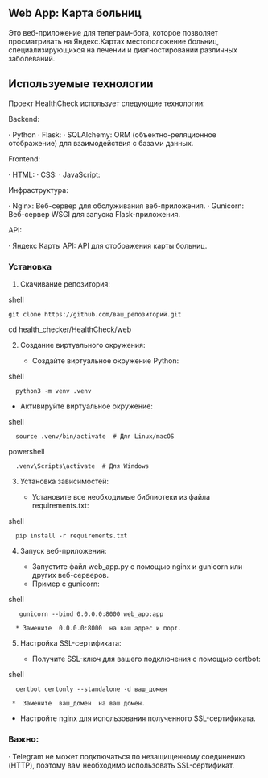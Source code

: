 ## Web App: Карта больниц

Это веб-приложение для телеграм-бота, которое позволяет просматривать на Яндекс.Картах местоположение больниц, специализирующихся на лечении и диагностировании различных заболеваний.


## Используемые технологии

Проект HealthCheck  использует следующие технологии:

Backend:

· Python
· Flask:
· SQLAlchemy:  ORM (объектно-реляционное отображение) для взаимодействия с базами данных.

Frontend:

· HTML:
· CSS:
· JavaScript: 

Инфраструктура:

· Nginx:  Веб-сервер для обслуживания веб-приложения.
· Gunicorn:  Веб-сервер WSGI для запуска Flask-приложения.

API:

· Яндекс Карты API:  API для отображения карты больниц.



### Установка

1. Скачивание репозитория:
   
shell

    git clone https://github.com/ваш_репозиторий.git
   cd health_checker/HealthCheck/web
    
2. Создание виртуального окружения:

   * Создайте виртуальное окружение Python:
     
shell

      python3 -m venv .venv  
      
   * Активируйте виртуальное окружение:
     
shell

      source .venv/bin/activate  # Для Linux/macOS
      
     
powershell

      .venv\Scripts\activate  # Для Windows
      

3. Установка зависимостей:

   * Установите все необходимые библиотеки из файла requirements.txt:
     
shell

      pip install -r requirements.txt


4. Запуск веб-приложения:

   * Запустите файл web_app.py  с помощью nginx  и gunicorn  или других веб-серверов.
   * Пример с  gunicorn: 
      
shell

       gunicorn --bind 0.0.0.0:8000 web_app:app
       
      * Замените  0.0.0.0:8000  на ваш адрес и порт.

5. Настройка SSL-сертификата:

   * Получите SSL-ключ для вашего подключения с помощью  certbot:
     
shell

      certbot certonly --standalone -d ваш_домен 
      
     *  Замените  ваш_домен  на ваш домен.
   *  Настройте  nginx  для использования полученного SSL-сертификата.

### Важно:

·  Telegram  не может подключаться по незащищенному соединению (HTTP), поэтому вам  необходимо  использовать SSL-сертификат.
